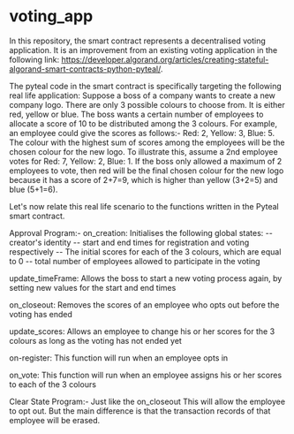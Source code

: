 # voting_app

In this repository, the smart contract represents a decentralised voting application. It is an improvement from an existing voting application in the following link: https://developer.algorand.org/articles/creating-stateful-algorand-smart-contracts-python-pyteal/. 

The pyteal code in the smart contract is specifically targeting the following real life application: Suppose a boss of a company wants to create a new company logo. There are only 3 possible colours to choose from. It is either red, yellow or blue. The boss wants a certain number of employees to allocate a score of 10 to be distributed among the 3 colours. For example, an employee could give the scores as follows:- Red: 2, Yellow: 3, Blue: 5. The colour with the highest sum of scores among the employees will be the chosen colour for the new logo. To illustrate this, assume a 2nd employee votes for Red: 7, Yellow: 2, Blue: 1. If the boss only allowed a maximum of 2 employees to vote, then red will be the final chosen colour for the new logo because it has a score of 2+7=9, which is higher than yellow (3+2=5) and blue (5+1=6).


Let's now relate this real life scenario to the functions written in the Pyteal smart contract. 


Approval Program:-
 on_creation: Initialises the following global states:
 -- creator's identity
 -- start and end times for registration and voting respectively
 -- The initial scores for each of the 3 colours, which are equal to 0
 -- total number of employees allowed to participate in the voting

 update_timeFrame: Allows the boss to start a new voting process again, by setting new values for the start and end times

 on_closeout: Removes the scores of an employee who opts out before the voting has ended

 update_scores: Allows an employee to change his or her scores for the 3 colours as long as the voting has not ended yet

 on-register: This function will run when an employee opts in

 on_vote: This function will run when an employee assigns his or her scores to each of the 3 colours


 Clear State Program:-
  Just like the on_closeout This will allow the employee to opt out. But the main difference is that the transaction records of that employee will be erased.
